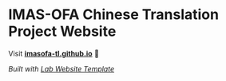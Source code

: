 
# IMAS-OFA Chinese Translation Project Website

Visit **[imasofa-tl.github.io](https://imasofa-tl.github.io)** 🚀

_Built with [Lab Website Template](https://greene-lab.gitbook.io/lab-website-template-docs)_

